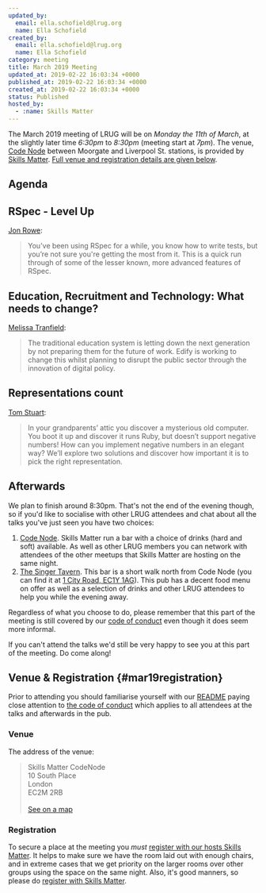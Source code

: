 ```yaml
---
updated_by:
  email: ella.schofield@lrug.org
  name: Ella Schofield
created_by:
  email: ella.schofield@lrug.org
  name: Ella Schofield
category: meeting
title: March 2019 Meeting
updated_at: 2019-02-22 16:03:34 +0000
published_at: 2019-02-22 16:03:34 +0000
created_at: 2019-02-22 16:03:34 +0000
status: Published
hosted_by:
  - :name: Skills Matter
---
```


The March 2019 meeting of LRUG will be on *Monday the 11th of March*,
at the slightly later time _6:30pm_ to _8:30pm_ (meeting start at _7pm_).  The venue, [Code
Node][skills-matter-venue] between Moorgate and Liverpool St. stations, is
provided by [Skills Matter](http://www.skillsmatter.com).  [Full venue and
registration details are given below](#mar19registration).

## Agenda

## RSpec - Level Up

[Jon Rowe](https://twitter.com/JonRowe):

>You've been using RSpec for a while, you know how to write tests, but you’re not sure you're getting the most from it. This is a quick run through of some of the lesser known, more advanced features of RSpec.


## Education, Recruitment and Technology: What needs to change?

[Melissa Tranfield](https://twitter.com/MelTranfield):

>The traditional education system is letting down the next generation by not preparing them for the future of work. Edify is working to change this whilst planning to disrupt the public sector through the innovation of digital policy.

## Representations count

[Tom Stuart](https://twitter.com/tomstuart):

>In your grandparents’ attic you discover a mysterious old computer. You boot it up and discover it runs Ruby, but doesn’t support negative numbers! How can you implement negative numbers in an elegant way? We’ll explore two solutions and discover how important it is to pick the right representation.


## Afterwards

We plan to finish around 8:30pm.  That's not
the end of the evening though, so if you'd like to socialise with other
LRUG attendees and chat about all the talks you've just seen you have two
choices:

1. [Code Node][skills-matter-venue].  Skills Matter run a bar with a
   choice of drinks (hard and soft) available.  As well as other LRUG members
   you can network with attendees of the other meetups that Skills Matter are
   hosting on the same night.
2. [The Singer Tavern](http://singertavern.com/).  This bar is a short walk
   north from Code Node (you can find it at [1 City Road, EC1Y
   1AG](https://goo.gl/maps/w9kPu)).  This pub has a decent food menu on offer
   as well as a selection of drinks and other LRUG attendees to help you
   while the evening away.

Regardless of what you choose to do, please remember that this part of the
meeting is still covered by our [code of
conduct](http://readme.lrug.org/#code-of-conduct) even though it does seem more
informal.

If you can't attend the talks we'd still be very happy to see you at this part
of the meeting.  Do come along!

## Venue & Registration {#mar19registration}

Prior to attending you should familiarise yourself with our
[README](http://readme.lrug.org/) paying close attention to [the code of
conduct](http://readme.lrug.org/#code-of-conduct) which applies to
all attendees at the talks and afterwards in the pub.

### Venue

The address of the venue:

> Skills Matter CodeNode<br/>10 South Place<br/>London<br/>EC2M 2RB<br/><br/>[See on a map](https://goo.gl/maps/ONJT4)

### Registration

To secure a place at the meeting you *must* [register with our hosts
Skills Matter][skills-matter-event].  It helps to
make sure we have the room laid out with enough chairs, and in extreme cases
that we get priority on the larger rooms over other groups using the space on
the same night.  Also, it's good manners, so please do [register with Skills
Matter][skills-matter-event].

[skills-matter-venue]: https://skillsmatter.com/locations/264-skills-matter-codenode
[skills-matter-event]: https://skillsmatter.com/meetups/11949-lrug
